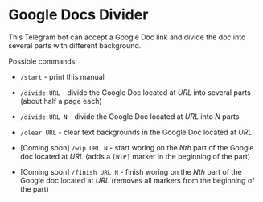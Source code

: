 # Google Docs Divider

This Telegram bot can accept a Google Doc link and divide the doc into several parts with different background.

Possible commands:

- `/start` - print this manual

- `/divide URL` - divide the Google Doc located at _URL_ into several parts (about half a page each)

- `/divide URL N` - divide the Google Doc located at _URL_ into _N_ parts

- `/clear URL` - clear text backgrounds in the Google Doc located at _URL_

- [Coming soon] `/wip URL N` - start woring on the _Nth_ part of the Google doc located at _URL_ (adds a `[WIP]` marker in the beginning of the part)

- [Coming soon] `/finish URL N` - finish woring on the _Nth_ part of the Google doc located at _URL_ (removes all markers from the beginning of the part)
